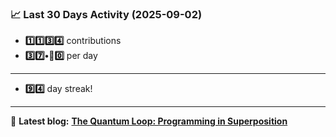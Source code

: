 <!--START_STATS-->
### 📈 Last 30 Days Activity (2025-09-02)  
- **1️⃣1️⃣3️⃣4️⃣** contributions  
- **3️⃣7️⃣•🎱0️⃣** per day
---
- **9️⃣4️⃣** day streak!
---
📝 **Latest blog:** [**The Quantum Loop: Programming in Superposition**](https://andriak.com/blog/quantum-loop)
<!--END_STATS-->
